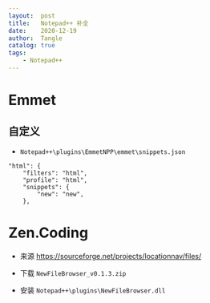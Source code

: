 ```yaml
---
layout:  post
title:   Notepad++ 补全
date:    2020-12-19
author:  Tangle
catalog: true
tags:
    - Notepad++
---
```


# Emmet

## 自定义

- `Notepad++\plugins\EmmetNPP\emmet\snippets.json`

```
"html": {
    "filters": "html",
    "profile": "html",
    "snippets": {
        "new": "new",
    },
```

# Zen.Coding

- 来源 <https://sourceforge.net/projects/locationnav/files/>

- 下载 `NewFileBrowser_v0.1.3.zip`

- 安装 `Notepad++\plugins\NewFileBrowser.dll`
